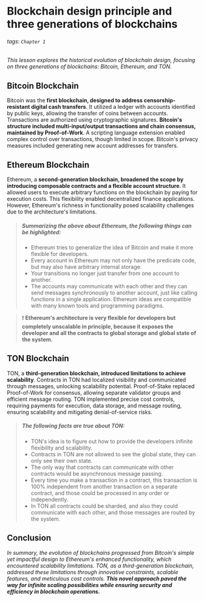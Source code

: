 
# Blockchain design principle and three generations of blockchains

###### tags: `Chapter 1`

*This lesson explores the historical evolution of blockchain design, focusing on three generations of blockchains: Bitcoin, Ethereum, and TON.*

## Bitcoin Blockchain

Bitcoin was the **first blockchain, designed to address censorship-resistant digital cash transfers**. It utilized a ledger with accounts identified by public keys, allowing the transfer of coins between accounts. Transactions are authorized using cryptographic signatures. **Bitcoin's structure included multi-input/output transactions and chain consensus, maintained by Proof-of-Work**. A scripting language extension enabled complex control over transactions, though limited in scope. Bitcoin's privacy measures included generating new account addresses for transfers.

## Ethereum Blockchain

Ethereum, a **second-generation blockchain, broadened the scope by introducing composable contracts and a flexible account structure**. It allowed users to execute arbitrary functions on the blockchain by paying for execution costs. This flexibility enabled decentralized finance applications. However, Ethereum's richness in functionality posed scalability challenges due to the architecture's limitations.

> ##### Summarizing the above about Ethereum, the following things can be highlighted:
> - Ethereum tries to generalize the idea of Bitcoin and make it more flexible for developers.
> - Every account in Ethereum may not only have the predicate code, but may also have arbitrary internal storage.
> - Your transitions no longer just transfer from one account to another.
> - The accounts may communicate with each other and they can send messages synchronously to another account, just like calling functions in a single application.
> Ethereum ideas are compatible with many known tools and programming paradigms. 

> :exclamation: **Ethereum's architecture is very flexible for developers but completely unscalable in principle, because it exposes the developer and all the contracts to global storage and global state of the system.**

## TON Blockchain

TON, a **third-generation blockchain, introduced limitations to achieve scalability**. Contracts in TON had localized visibility and communicated through messages, unlocking scalability potential. Proof-of-Stake replaced Proof-of-Work for consensus, allowing separate validator groups and efficient message routing. TON implemented precise cost controls, requiring payments for execution, data storage, and message routing, ensuring scalability and mitigating denial-of-service risks.

> ##### The following facts are true about TON:
> - TON's idea is to figure out how to provide the developers infinite flexibility and scalability.
> - Contracts in TON are not allowed to see the global state, they can only see their own state.
> - The only way that contracts can communicate with other contracts would be asynchronous message passing.
> - Every time you make a transaction in a contract, this transaction is 100% independent from another transaction on a separate contract, and those could be processed in any order or independently.
> - In TON all contracts could be sharded, and also they could communicate with each other, and those messages are routed by the system.

## Conclusion

*In summary, the evolution of blockchains progressed from Bitcoin's simple yet impactful design to Ethereum's enhanced functionality, which encountered scalability limitations. TON, as a third-generation blockchain, addressed these limitations through innovative constraints, scalable features, and meticulous cost controls. **This novel approach paved the way for infinite scaling possibilities while ensuring security and efficiency in blockchain operations.***
